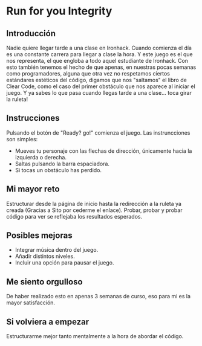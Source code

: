 # Run for you Integrity

## Introducción

Nadie quiere llegar tarde a una clase en Ironhack. Cuando comienza el día es una constante carrera para llegar a clase  la hora. Y este juego es el que nos representa, el que engloba a todo aquel estudiante de Ironhack. Con esto también tenemos el hecho de que apenas, en nuestras pocas semanas como programadores, alguna que otra vez no respetamos ciertos estándares estéticos del código, digamos que nos "saltamos" el libro de Clear Code, como el caso del primer obstáculo que nos aparece al iniciar el juego. Y ya sabes lo que pasa cuando llegas tarde a una clase... toca girar la ruleta!


## Instrucciones

Pulsando el botón de "Ready? go!" comienza el juego. Las instruncciones son simples:

* Mueves tu personaje con las flechas de dirección, únicamente hacia la izquierda o derecha.
* Saltas pulsando la barra espaciadora.
* Si tocas un obstáculo has perdido.

## Mi mayor reto

Estructurar desde la página de inicio hasta la redirección a la ruleta ya creada (Gracias a Sito por cederme el enlace). Probar, probar y probar código para ver se reflejaba los resultados esperados.

## Posibles mejoras

* Integrar música dentro del juego.
* Añadir distintos niveles.
* Incluir una opción para pausar el juego.

## Me siento orgulloso

De haber realizado esto en apenas 3 semanas de curso, eso para mi es la mayor satisfacción.

## Si volviera a empezar

Estructurarme mejor tanto mentalmente a la hora de abordar el código.